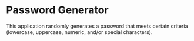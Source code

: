 # Password Generator

This application randomly generates a password that meets certain criteria (lowercase, uppercase, numeric, and/or special characters).
